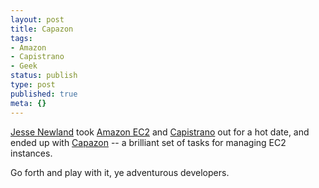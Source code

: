```yaml
---
layout: post
title: Capazon
tags:
- Amazon
- Capistrano
- Geek
status: publish
type: post
published: true
meta: {}
---
```

<a href="http://jnewland.com/" target="_blank">Jesse Newland</a> took <a href="http://aws.amazon.com/ec2" target="_blank">Amazon EC2</a> and <a href="http://manuals.rubyonrails.com/read/book/17" target="_blank">Capistrano</a> out for a hot date, and ended up with <a href="http://capazon.rubyforge.org/" target="_blank">Capazon</a> -- a brilliant set of tasks for managing EC2 instances.

Go forth and play with it, ye adventurous developers.
